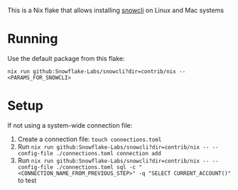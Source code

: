 This is a Nix flake that allows installing [snowcli](https://github.com/Snowflake-Labs/snowcli) on Linux and Mac systems

# Running

Use the default package from this flake:

```shell
nix run github:Snowflake-Labs/snowcli?dir=contrib/nix -- <PARAMS_FOR_SNOWCLI>
```

# Setup

If not using a system-wide connection file:

1. Create a connection file: `touch connections.toml`
2. Run `nix run github:Snowflake-Labs/snowcli?dir=contrib/nix -- --config-file ./connections.toml connection add`
3. Run `nix run github:Snowflake-Labs/snowcli?dir=contrib/nix -- --config-file ./connections.toml sql -c "<CONNECTION_NAME_FROM_PREVIOUS_STEP>" -q "SELECT CURRENT_ACCOUNT()"` to test

